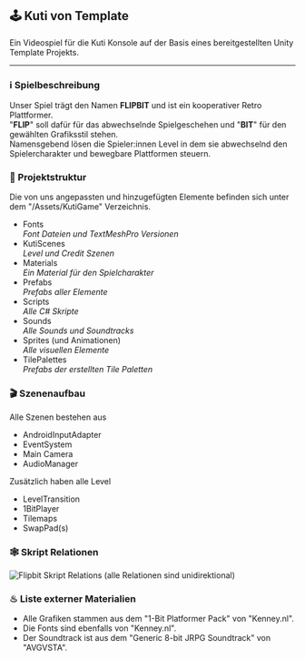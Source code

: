 ## 🕹 Kuti von Template

Ein Videospiel für die Kuti Konsole auf der Basis eines bereitgestellten Unity Template Projekts.

---

### ℹ Spielbeschreibung

Unser Spiel trägt den Namen **FLIPBIT** und ist ein kooperativer Retro Plattformer. \
"**FLIP**" soll dafür für das abwechselnde Spielgeschehen und "**BIT**" für den gewählten Grafiksstil stehen. \
Namensgebend lösen die Spieler:innen Level in dem sie abwechselnd den Spielercharakter und bewegbare Plattformen steuern.

### 🧾 Projektstruktur

Die von uns angepassten und hinzugefügten Elemente befinden sich unter dem "/Assets/KutiGame" Verzeichnis.
- Fonts \
_Font Dateien und TextMeshPro Versionen_
- KutiScenes \
_Level und Credit Szenen_
- Materials \
_Ein Material für den Spielcharakter_
- Prefabs \
_Prefabs aller Elemente_
- Scripts \
_Alle C# Skripte_
- Sounds \
_Alle Sounds und Soundtracks_
- Sprites (und Animationen) \
_Alle visuellen Elemente_
- TilePalettes \
_Prefabs der erstellten Tile Paletten_

### 🎬 Szenenaufbau

Alle Szenen bestehen aus
- AndroidInputAdapter
- EventSystem
- Main Camera
- AudioManager

Zusätzlich haben alle Level
- LevelTransition
- 1BitPlayer
- Tilemaps
- SwapPad(s)

### 🕸 Skript Relationen
![Flipbit Skript Relations](https://github.com/lbluem/Kuti_von_Template/assets/66683993/2596608c-5d45-4add-beaa-00c047733cc2)
(alle Relationen sind unidirektional)

### ♨ Liste externer Materialien

- Alle Grafiken stammen aus dem "1-Bit Platformer Pack" von "Kenney.nl".
- Die Fonts sind ebenfalls von "Kenney.nl".
- Der Soundtrack ist aus dem "Generic 8-bit JRPG Soundtrack" von "AVGVSTA".
